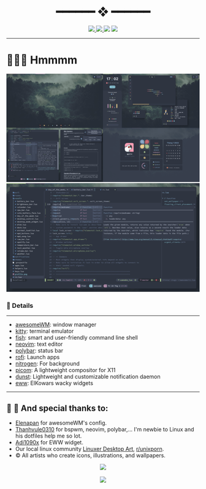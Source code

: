 <h1 align="center"> ━━━━━━  ❖  ━━━━━━ </h1>

<div align="center">
    <p></p>
    <a href="https://github.com/betty2310/dotfiles/stargazers">
        <img src="https://img.shields.io/github/stars/betty2310/dotfiles?color=%238FBCBB&labelColor=%233B4252&style=for-the-badge">
    </a>
    <a href="https://github.com/betty2310/dotfiles/network/members/">
        <img src="https://img.shields.io/github/forks/betty2310/dotfiles?color=%2388C0D0&labelColor=%233B4252&style=for-the-badge">
    </a>
    <img src="https://img.shields.io/github/repo-size/betty2310/dotfiles?color=%2381A1C1&labelColor=%233B4252&style=for-the-badge">
   <img src="https://badges.pufler.dev/visits/betty2310/dotfiles?style=for-the-badge&color=5E81AC&logoColor=white&labelColor=3B4252"/>
</div>

<p/>

---

# 🐧🐧🐧 Hmmmm

![1](assets/final.png)
![2](assets/nvim.png)

### 🚧 Details

---

* [awesomeWM](https://github.com/awesomeWM/awesome): window manager 
* [kitty](https://github.com/kovidgoyal/kitty): terminal emulator 
* [fish](https://fishshell.com/): smart and user-friendly command line
shell
* [neovim](https://github.com/neovim/neovim): text editor
* [polybar](https://github.com/polybar/polybar): status bar
* [rofi](https://github.com/davatorium/rofi): Launch apps
* [nitrogen](https://aur.archlinux.org/packages/nitrogen-git/): For background
* [picom](https://github.com/jonaburg/picom): A lightweight compositor for X11
* [dunst](https://github.com/dunst-project/dunst): Lightweight and customizable notification daemon
* [eww](https://github.com/elkowar/eww): ElKowars wacky widgets 

---

## :hugs: :hugs: And special thanks to:
* [Elenapan](https://github.com/elenapan/dotfiles) for awesomeWM's config. 
* [Thanhvule0310](https://github.com/thanhvule0310/dotfiles) for bspwm, neovim, polybar,... I'm newbie to Linux and his dotfiles help me so lot.
* [Adi1090x](https://github.com/adi1090x/widgets) for EWW widget.
* Our local linux community [Linuxer Desktop Art](https://facebook.com/groups/linuxart), [r/unixporn](https://www.reddit.com/r/unixporn).
* © All artists who create icons, illustrations, and wallpapers.

<p align="center"><img src="https://raw.githubusercontent.com/arcticicestudio/nord-docs/develop/assets/images/nord/repository-footer-separator.svg?sanitize=true" /></p>

<p align="center"><a href="https://github.com/rxyhn/dotfiles/blob/main/LICENSE"><img src="https://img.shields.io/static/v1.svg?style=flat-square&label=License&message=GPL-3.0&logoColor=eceff4&logo=github&colorA=4c566a&colorB=88c0d0"/></a></p>
